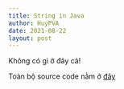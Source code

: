 ```yaml
---
title: String in Java
author: HuyPVA
date: 2021-08-22
layout: post
---
```


Không có gì ở đây cả!

Toàn bộ source code nằm ở [đây][1]

[1]: https://github.com/huypva/code-by-example-site